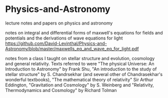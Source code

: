 # Physics-and-Astronomy
lecture notes and papers on physics and astronomy


notes on integral and differential forms of maxwell's equations for fields and potentials and 
the derivations of wave equations for light
https://github.com/David-Levinthal/Physics-and-Astronomy/blob/master/maxwells_eq_and_wave_eq_for_light.pdf

notes from a class I taught on stellar structure and evolution, cosmology and general relativity. Texts referred to were "The physical Universe: An Introduction to Astronomy" by Frank Shu, "An introduction to the study of stellar structure" by S. Chandrsekhar (and several other of Chandrasekhar's wonderful textbooks), "The mathematical theory of relativity" Sir Arthur Eddington, "Gravitation and Cosmology" by S. Weinberg and "Relativity, Thermodynamics and Cosmology" by Richard Tolman

